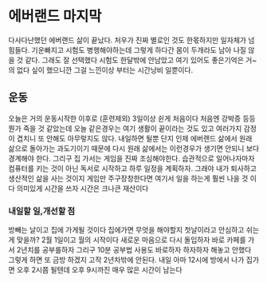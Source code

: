 # 에버랜드 마지막

다사다난했던 에버랜드 삶이 끝났다. 처우가 진짜 별로인 것도 한몫하지만 일자체가 넘 힘들다. 기운빠지고 시험도 병행해야하는데 그렇게 하다간 몸이 두개라도 남아 나질 않을 것 같다. 그래도 잘 선택했다 시험도 한달밖에 안남았고 여기 있어도 좋은기억은 거~의 없다 싶이 했으니깐 그걸 느낀이상 부터는 시간낭비 일뿐이다. 

## 운동

오늘은 거의 운동시작한 이후로 (훈련제외) 3일이상 쉰게 처음이다 처음엔 강박증 등등 뭔가 죽을 것 같았는데 오늘 같은경우는 여기 생활이 끝이라는 것도 있고 여러가지 감정이 겹치니 또 안해도 아무렇지도 않다. 내일하면 될뿐 단지 인제 에버랜드 삶에서 원래 삶으로 돌아가는 과도기이기 때문에 다시 원래 삶에서는 이런경우가 생기면 안되니 보다 경계해야 한다. 그리구 집 가서는 게임을 진짜 조심해야한다. 습관적으로 일어나자마자 컴퓨터를 키는 것이 아닌 독서로 시작하고 하루 일정을 계획하자. 그래야 내가 퇴사하고 생산적인 삶을 사는 것이지 게임만 주구장창한다면 여기서 일을 하는게 훨씬 나을 것 이다
의미있게 시간을 쓰자 시간은 크나큰 재산이다

### 내일할 일,개선할 점

방빼는 날이고 집에 가게될 것이다 집에가면 무엇을 해야할지 첫날이라고 안심하고 쉬는게 맞을까? 2월 1일이고 월의 시작이다 새로운 마음으로 다시 돌입하자
바로 카페를 가서 2년치를 공부를하자 그리구 10분 공부법 사용도 바로하자 하자하자 해놓고 안했다 그렇게 하면 또 금방 하겠지 고작 2년차밖에 안된다. 내일 아마 12시에 방에서 나가 집가면 오후 2시쯤 될텐데 오후 9시까진 매우 많은 시간이 남는다 
